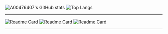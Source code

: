 <!---
- 👋 Hi, I’m @A00476407
- 👀 I’m interested in ...
- 🌱 I’m currently learning ...
- 💞️ I’m looking to collaborate on ...
- 📫 How to reach me ...
- 😄 Pronouns: ...
- ⚡ Fun fact: ...
--->

![A00476407's GitHub stats](https://github-readme-stats.vercel.app/api?username=A00476407&show_icons=true&theme=shadow_blue)
![Top Langs](https://github-readme-stats.vercel.app/api/top-langs/?username=A00476407&layout=compact&langs_count=8&card_width=800&theme=shadow_blue)

<hr>

[![Readme Card](https://github-readme-stats.vercel.app/api/pin/?username=A00476407&repo=mcda5550_a00476407_myhotelapp&theme=shadow_blue)](https://github.com/A00476407/MCDA5550_A00476407_MyHotelApp)
[![Readme Card](https://github-readme-stats.vercel.app/api/pin/?username=A00476407&repo=react_pwa_assignment&theme=shadow_blue)](https://github.com/A00476407/react_pwa_assignment)
[![Readme Card](https://github-readme-stats.vercel.app/api/pin/?username=A00476407&repo=React_Native_assignment&theme=shadow_blue)](https://github.com/A00476407/react_native_assignment)

<hr>

<!---
A00476407/A00476407 is a ✨ special ✨ repository because its `README.md` (this file) appears on your GitHub profile.
You can click the Preview link to take a look at your changes.
--->
